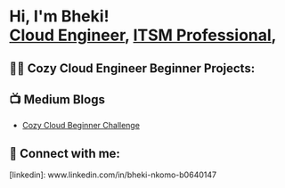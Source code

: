 <h1>Hi, I'm Bheki! <br/><a href="https://github.com/bhekie2k">Cloud Engineer</a>, <a href="www.linkedin.com/in/bheki-nkomo-b0640147/">ITSM Professional</a>, 
<h2>👨‍💻 Cozy Cloud Engineer Beginner Projects:</h2>

<h2>📺 Medium Blogs</h2>

- [Cozy Cloud Beginner Challenge](https://medium.com/@bhekie2k)

<h2> 🤳 Connect with me:</h2>
[linkedin]: www.linkedin.com/in/bheki-nkomo-b0640147

<!--


Here are some ideas to get you started:

- 🔭 I’m currently working on ...
- 🌱 I’m currently learning ...
- 👯 I’m looking to collaborate on ...
- 🤔 I’m looking for help with ...
- 💬 Ask me about ...
- 📫 How to reach me: ...
- 😄 Pronouns: ...
- ⚡ Fun fact: ...
-->

